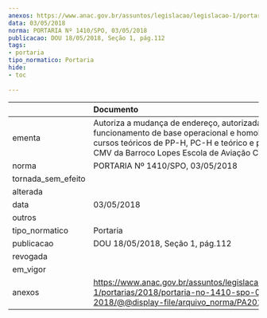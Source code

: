 ```yaml
---
anexos: https://www.anac.gov.br/assuntos/legislacao/legislacao-1/portarias/2018/portaria-no-1410-spo-03-05-2018/@@display-file/arquivo_norma/PA2018-1410.pdf
data: 03/05/2018
norma: PORTARIA Nº 1410/SPO, 03/05/2018
publicacao: DOU 18/05/2018, Seção 1, pág.112
tags:
- portaria
tipo_normatico: Portaria
hide: 
- toc 
 
---
```


|                    | Documento                                                                                                                                                                                       |
|:-------------------|:------------------------------------------------------------------------------------------------------------------------------------------------------------------------------------------------|
| ementa             | Autoriza a mudança de endereço, autorizada o funcionamento de base operacional e homologa os cursos teóricos de PP-H, PC-H e teórico e prático de CMV da Barroco Lopes Escola de Aviação Civil. |
| norma              | PORTARIA Nº 1410/SPO, 03/05/2018                                                                                                                                                                |
| tornada_sem_efeito |                                                                                                                                                                                                 |
| alterada           |                                                                                                                                                                                                 |
| data               | 03/05/2018                                                                                                                                                                                      |
| outros             |                                                                                                                                                                                                 |
| tipo_normatico     | Portaria                                                                                                                                                                                        |
| publicacao         | DOU 18/05/2018, Seção 1, pág.112                                                                                                                                                                |
| revogada           |                                                                                                                                                                                                 |
| em_vigor           |                                                                                                                                                                                                 |
| anexos             | https://www.anac.gov.br/assuntos/legislacao/legislacao-1/portarias/2018/portaria-no-1410-spo-03-05-2018/@@display-file/arquivo_norma/PA2018-1410.pdf                                            |